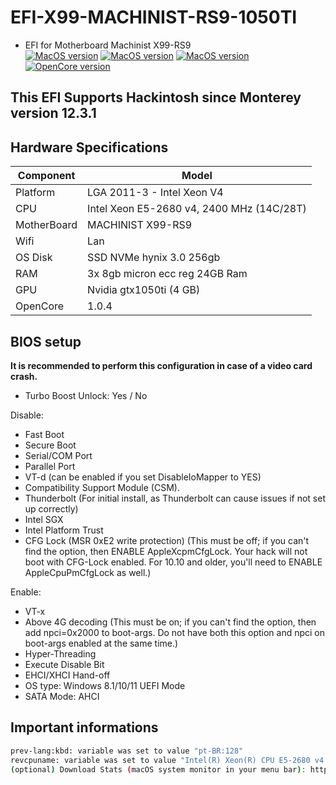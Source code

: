 # EFI-X99-MACHINIST-RS9-1050TI
- EFI for Motherboard Machinist X99-RS9 \
[![MacOS version](https://img.shields.io/badge/Monterey-12.7.3-informational.svg)](https://www.apple.com/macos) [![MacOS version](https://img.shields.io/badge/Ventura-13.6.4-informational.svg)](https://www.apple.com/macos) [![MacOS version](https://img.shields.io/badge/Sonoma-14.3.1-informational.svg)](https://www.apple.com/macos) \
[![OpenCore version](https://img.shields.io/badge/OpenCore-1.0.4-informational.svg)](https://github.com/acidanthera/OpenCorePkg)

## This EFI Supports Hackintosh since Monterey version 12.3.1

## Hardware Specifications

| Component        | Model                                              |
| ---------------- | ---------------------------------------------------|
| Platform         | LGA 2011-3 - Intel Xeon V4                         |
| CPU              | Intel Xeon E5-2680 v4, 2400 MHz (14C/28T)          |
| MotherBoard      | MACHINIST X99-RS9                                  |
| Wifi             | Lan                                    |
| OS Disk          | SSD NVMe hynix 3.0 256gb                         |
| RAM              | 3x 8gb micron ecc reg 24GB Ram                 |
| GPU              | Nvidia gtx1050ti (4 GB)                           |
| OpenCore   	   | 1.0.4          		                        |

## BIOS setup

**It is recommended to perform this configuration in case of a video card crash.**

- Turbo Boost Unlock: Yes / No

Disable:
- Fast Boot
- Secure Boot
- Serial/COM Port
- Parallel Port
- VT-d (can be enabled if you set DisableIoMapper to YES)
- Compatibility Support Module (CSM).
- Thunderbolt (For initial install, as Thunderbolt can cause issues if not set up correctly)
- Intel SGX
- Intel Platform Trust
- CFG Lock (MSR 0xE2 write protection) (This must be off; if you can't find the option, then ENABLE AppleXcpmCfgLock. Your hack will not boot with CFG-Lock enabled. For 10.10 and older, you'll need to ENABLE AppleCpuPmCfgLock as well.)

Enable:
- VT-x
- Above 4G decoding (This must be on; if you can't find the option, then add npci=0x2000 to boot-args. Do not have both this option and npci on boot-args enabled at the same time.)
- Hyper-Threading
- Execute Disable Bit
- EHCI/XHCI Hand-off
- OS type: Windows 8.1/10/11 UEFI Mode
- SATA Mode: AHCI

## Important informations

```bash
prev-lang:kbd: variable was set to value "pt-BR:128"
revcpuname: variable was set to value "Intel(R) Xeon(R) CPU E5-2680 v4 @ 2.40GHz"
(optional) Download Stats (macOS system monitor in your menu bar): https://github.com/exelban/stats
```
